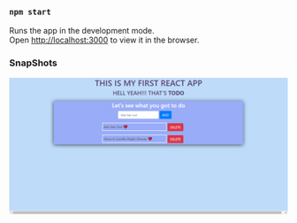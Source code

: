 ### `npm start`

Runs the app in the development mode.\
Open [http://localhost:3000](http://localhost:3000) to view it in the browser.

### SnapShots
![](app_images/React-App.png)
